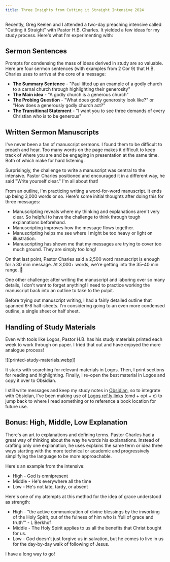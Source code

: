 ```yaml
---
title: Three Insights from Cutting it Straight Intensive 2024
---
```

Recently, Greg Keelen and I attended a two-day preaching intensive called "Cutting it Straight" with Pastor H.B. Charles. It yielded a few ideas for my study process. Here's what I'm experimenting with:

## Sermon Sentences

Prompts for condensing the mass of ideas derived in study are so valuable. Here are four sermon sentences (with examples from 2 Cor 9) that H.B. Charles uses to arrive at the core of a message:

- **The Summary Sentence** - "Paul lifted up an example of a godly church to a carnal church through highlighting their generosity"
- **The Main idea** - "A godly church is a generous church"
- **The Probing Question** - "What does godly generosity look like?" or "How does a generously godly church act?"
- **The Transitional Statement** - "I want you to see three demands of every Christian who is to be generous"

## Written Sermon Manuscripts

I've never been a fan of manuscript sermons. I found them to be difficult to preach and hear. Too many words on the page makes it difficult to keep track of where you are and be engaging in presentation at the same time. Both of which make for hard listening.

Surprisingly, the challenge to write a manuscript was central to the intensive. Pastor Charles positioned and encouraged it in a different way, he said "Write yourself clear." I'm all about that!

From an outline, I'm practicing writing a word-for-word manuscript. It ends up being 3,000 words or so. Here's some initial thoughts after doing this for three messages:

- Manuscripting reveals where my thinking and explanations aren't very clear. So helpful to have the challenge to think through tough explanations beforehand.
- Manuscripting improves how the message flows together.
- Manuscripting helps me see where I might be too heavy or light on illustration.
- Manuscripting has shown me that my messages are trying to cover too much ground. They are simply too long!

On that last point, Pastor Charles said a 2,500 word manuscript is enough for a 30 min message. At 3,000+ words, we're getting into the 35-40 min range. 😬

One other challenge: after writing the manuscript and laboring over so many details, I don't want to forget anything! I need to practice working the manuscript back into an outline to take to the pulpit.

Before trying out manuscript writing, I had a fairly detailed outline that spanned 6-8 half-sheets. I'm considering going to an even more condensed outline, a single sheet or half sheet.

## Handling of Study Materials

Even with tools like Logos, Pastor H.B. has his study materials printed each week to work through on paper. I tried that out and have enjoyed the more analogue process!

![[printed-study-materials.webp]]

It starts with searching for relevant materials in Logos. Then, I print sections for reading and highlighting. Finally, I re-open the best material in Logos and copy it over to Obsidian.

I still write messages and keep my study notes in [Obsidian](https://preview.convertkit-mail2.com/click/dpheh0hzhm/aHR0cHM6Ly9vYnNpZGlhbi5tZA==), so to integrate with Obsidian, I've been making use of [Logos ref.ly links](https://preview.convertkit-mail2.com/click/dpheh0hzhm/aHR0cHM6Ly93aWtpLmxvZ29zLmNvbS9IeXBlcmxpbmtz) (cmd + opt + c) to jump back to where I read something or to reference a book location for future use.

## Bonus: High, Middle, Low Explanation

There's an art to explanations and defining terms. Pastor Charles had a great way of thinking about the way he words his explanations. Instead of crafting only one explanation, he uses explains the same term or idea three ways starting with the more technical or academic and progressively simplifying the language to be more approachable.

Here's an example from the intensive:
- High - God is omnipresent
- Middle - He's everywhere all the time
- Low - He's not late, tardy, or absent

Here's one of my attempts at this method for the idea of grace understood as strength:
- High - "the active communication of divine blessings by the inworking of the Holy Spirit, out of the fulness of him who is 'full of grace and truth'" - L Berkhof
- Middle - The Holy Spirit applies to us all the benefits that Christ bought for us.
- Low -  God doesn't just forgive us in salvation, but he comes to live in us for the day-by-day walk of following of Jesus.

I have a long way to go!